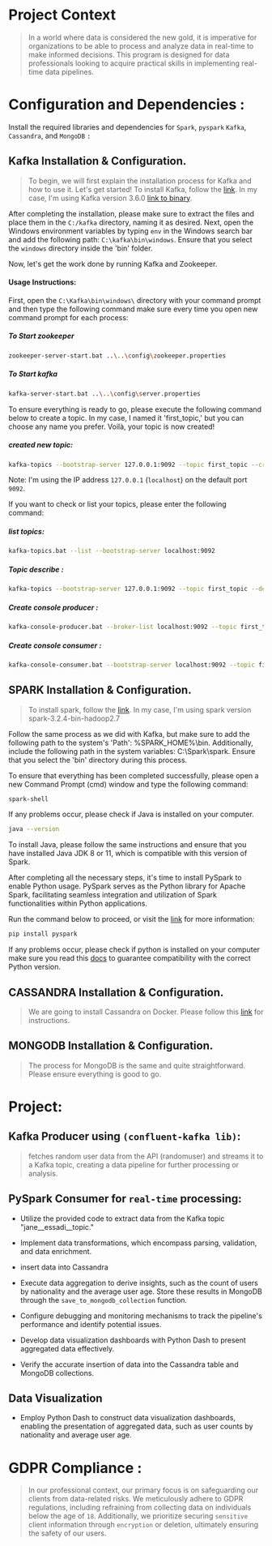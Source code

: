 # Project Context
>In a world where data is considered the new gold, it is imperative for organizations to be able to process and analyze data in real-time to make informed decisions. This program is designed for data professionals looking to acquire practical skills in implementing real-time data pipelines.

# Configuration and Dependencies :
Install the required libraries and dependencies for `Spark`, `pyspark` `Kafka`, `Cassandra`, and `MongoDB` `:`

## Kafka Installation & Configuration.
> To begin, we will first explain the installation process for Kafka and how to use it. Let's get started!
>To install Kafka, follow the [link](https://kafka.apache.org/downloads). In my case, I'm using Kafka version 3.6.0 [link to binary](href="https://downloads.apache.org/kafka/3.6.0/kafka_2.12-3.6.0.tgz).

After completing the installation, please make sure to extract the files and place them in the `C:/kafka` directory, naming it as desired. Next, open the Windows environment variables by typing `env` in the Windows search bar and add the following path: `C:\kafka\bin\windows`. Ensure that you select the `windows` directory inside the 'bin' folder.

Now, let's get the work done by running Kafka and Zookeeper.
#### Usage Instructions:
First, open the `C:\Kafka\bin\windows\` directory with your command prompt and then type the following command make sure every time you open new command prompt for each process:

#####  To Start zookeeper
```bash
zookeeper-server-start.bat ..\..\config\zookeeper.properties
```

#####  To Start kafka
```bash
kafka-server-start.bat ..\..\config\server.properties
```

To ensure everything is ready to go, please execute the following command below to create a topic. In my case, I named it 'first_topic,' but you can choose any name you prefer. Voilà, your topic is now created!
#####  created new topic:
```bash
kafka-topics --bootstrap-server 127.0.0.1:9092 --topic first_topic --create --partitions 3 --replication-factor 1
```

Note: I'm using the IP address `127.0.0.1` (`localhost`) on the default port `9092`.

If you want to check or list your topics, please enter the following command:

##### list topics:
```bash
kafka-topics.bat --list --bootstrap-server localhost:9092
```
##### Topic describe :
```bash
kafka-topics --bootstrap-server 127.0.0.1:9092 --topic first_topic --describe
```
##### Create console producer :
```bash
kafka-console-producer.bat --broker-list localhost:9092 --topic first_topic
```
##### Create console consumer :
```bash
kafka-console-consumer.bat --bootstrap-server localhost:9092 --topic first_topic --from-beginning
```

## SPARK Installation & Configuration.
>To install spark, follow the [link](https://spark.apache.org/downloads.html). In my case, I'm using spark version spark-3.2.4-bin-hadoop2.7

Follow the same process as we did with Kafka, but make sure to add the following path to the system's 'Path': %SPARK_HOME%\bin. Additionally, include the following path in the system variables: C:\Spark\spark. Ensure that you select the 'bin' directory during this process.

To ensure that everything has been completed successfully, please open a new Command Prompt (cmd) window and type the following command:
```bash
spark-shell
```
If any problems occur, please check if Java is installed on your computer.
```bash
java --version
```
To install Java, please follow the same instructions and ensure that you have installed Java JDK 8 or 11, which is compatible with this version of Spark.

After completing all the necessary steps, it's time to install PySpark to enable Python usage. PySpark serves as the Python library for Apache Spark, facilitating seamless integration and utilization of Spark functionalities within Python applications.

Run the command below to proceed, or visit the [link](https://spark.apache.org/docs/latest/api/python/getting_started/install.html) for more information:
```bash
pip install pyspark
```
If any problems occur, please check if python is installed on your computer make sure you read this [docs](https://spark.apache.org/docs/latest/)  to guarantee compatibility with the correct Python version.


## CASSANDRA Installation & Configuration.
> We are going to install Cassandra on Docker. Please follow this [link](https://cassandra.apache.org/_/quickstart.html) for instructions.

## MONGODB Installation & Configuration.
> The process for MongoDB is the same and quite straightforward. Please ensure everything is good to go.

# Project:

## Kafka Producer using `(confluent-kafka lib)`:
> fetches random user data from the API (randomuser) and streams it to a Kafka topic, creating a data pipeline for further processing or analysis.

## PySpark Consumer for `real-time` processing:

- Utilize the provided code to extract data from the Kafka topic "jane__essadi__topic."

- Implement data transformations, which encompass parsing, validation, and data enrichment.
- insert data into Cassandra

- Execute data aggregation to derive insights, such as the count of users by nationality and the average user age. Store these results in MongoDB through the `save_to_mongodb_collection` function.

- Configure debugging and monitoring mechanisms to track the pipeline's performance and identify potential issues.

- Develop data visualization dashboards with Python Dash to present aggregated data effectively.

- Verify the accurate insertion of data into the Cassandra table and MongoDB collections.

## Data Visualization

- Employ Python Dash to construct data visualization dashboards, enabling the presentation of aggregated data, such as user counts by nationality and average user age.

# GDPR Compliance :
>In our professional context, our primary focus is on safeguarding our clients from data-related risks. We meticulously adhere to GDPR regulations, including refraining from collecting data on individuals below the age of `18`. Additionally, we prioritize securing `sensitive` client information through `encryption` or deletion, ultimately ensuring the safety of our users.